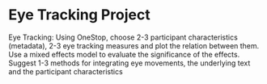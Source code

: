 # Eye Tracking Project

Eye Tracking:
Using OneStop, choose 2-3 participant characteristics (metadata), 2-3 eye tracking measures and plot the relation between them.
Use a mixed effects model to evaluate the significance of the effects.
Suggest 1-3 methods for integrating eye movements, the underlying text and the participant characteristics
